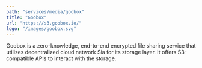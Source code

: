 ```yaml
---
path: "services/media/goobox"
title: "Goobox"
url: "https://s3.goobox.io/"
logo: "/images/goobox.svg"
---
```


Goobox is a zero-knowledge, end-to-end encrypted file sharing service that utilizes decentralized cloud network Sia for its storage layer. It offers S3-compatible APIs to interact with the storage.

